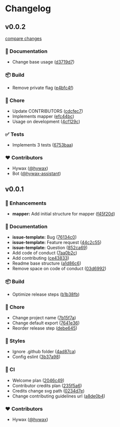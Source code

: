 # Changelog


## v0.0.2

[compare changes](https://github.com/hywax/lxc-idmapper/compare/v0.0.1...v0.0.2)

### 📖 Documentation

- Change base usage ([d3719d7](https://github.com/hywax/lxc-idmapper/commit/d3719d7))

### 📦 Build

- Remove private flag ([e4bfc4f](https://github.com/hywax/lxc-idmapper/commit/e4bfc4f))

### 🏡 Chore

- Update CONTRIBUTORS ([cdcfec7](https://github.com/hywax/lxc-idmapper/commit/cdcfec7))
- Implements mapper ([efc44bc](https://github.com/hywax/lxc-idmapper/commit/efc44bc))
- Usage on development ([4cf129c](https://github.com/hywax/lxc-idmapper/commit/4cf129c))

### ✅ Tests

- Implements 3 tests ([6753baa](https://github.com/hywax/lxc-idmapper/commit/6753baa))

### ❤️ Contributors

- Hywax ([@hywax](http://github.com/hywax))
- Bot ([@hywax-assistant](http://github.com/hywax-assistant))

## v0.0.1


### 🚀 Enhancements

- **mapper:** Add initial structure for mapper ([f45f20d](https://github.com/hywax/lxc-idmapper/commit/f45f20d))

### 📖 Documentation

- **issue-template:** Bug ([76134c0](https://github.com/hywax/lxc-idmapper/commit/76134c0))
- **issue-template:** Feature request ([44c2c55](https://github.com/hywax/lxc-idmapper/commit/44c2c55))
- **issue-template:** Question ([852ca69](https://github.com/hywax/lxc-idmapper/commit/852ca69))
- Add code of conduct ([7aa0b2c](https://github.com/hywax/lxc-idmapper/commit/7aa0b2c))
- Add contributing ([ce43833](https://github.com/hywax/lxc-idmapper/commit/ce43833))
- Readme base structure ([a1d86c6](https://github.com/hywax/lxc-idmapper/commit/a1d86c6))
- Remove space on code of conduct ([03d6992](https://github.com/hywax/lxc-idmapper/commit/03d6992))

### 📦 Build

- Optimize release steps ([b1b38fb](https://github.com/hywax/lxc-idmapper/commit/b1b38fb))

### 🏡 Chore

- Change project name ([7b15f7a](https://github.com/hywax/lxc-idmapper/commit/7b15f7a))
- Change default export ([7641e36](https://github.com/hywax/lxc-idmapper/commit/7641e36))
- Reorder release step ([debe645](https://github.com/hywax/lxc-idmapper/commit/debe645))

### 🎨 Styles

- Ignore .github folder ([4ad87ca](https://github.com/hywax/lxc-idmapper/commit/4ad87ca))
- Config eslint ([3b37a98](https://github.com/hywax/lxc-idmapper/commit/3b37a98))

### 🤖 CI

- Welcome plan ([2046c49](https://github.com/hywax/lxc-idmapper/commit/2046c49))
- Contributor credits plan ([235f5a6](https://github.com/hywax/lxc-idmapper/commit/235f5a6))
- Credits change svg path ([0234d7e](https://github.com/hywax/lxc-idmapper/commit/0234d7e))
- Change contributing guidelines url ([a8de0b4](https://github.com/hywax/lxc-idmapper/commit/a8de0b4))

### ❤️ Contributors

- Hywax ([@hywax](http://github.com/hywax))

